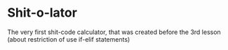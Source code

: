 # Shit-o-lator
The very first shit-code calculator, that was created before the 3rd lesson (about restriction of use if-elif statements)
